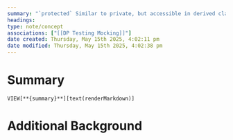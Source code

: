 ```yaml
---
summary: "`protected` Similar to private, but accessible in derived classes (a.k.a. subclasses)."
headings: 
type: note/concept
associations: ["[[DP Testing Mocking]]"]
date created: Thursday, May 15th 2025, 4:02:11 pm
date modified: Thursday, May 15th 2025, 4:02:38 pm
---
```

# Summary
`VIEW[**{summary}**][text(renderMarkdown)]`

# Additional Background